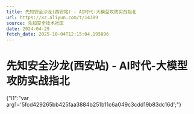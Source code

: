 ```yaml
---
title: 先知安全沙龙(西安站) - AI时代-大模型攻防实战指北
url: https://xz.aliyun.com/t/14389
source: 先知安全技术社区
date: 2024-04-29
fetch_date: 2025-10-04T12:15:04.195896
---
```


# 先知安全沙龙(西安站) - AI时代-大模型攻防实战指北

{"l1":"var arg1='5fcd429265bb425faa3884b251b11c6a049c3cdd19b83dc16d';"}